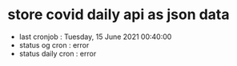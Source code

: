 # store covid daily api as json data

- last cronjob : Tuesday, 15 June 2021 00:40:00
- status og cron : error
- status daily cron : error
      
      